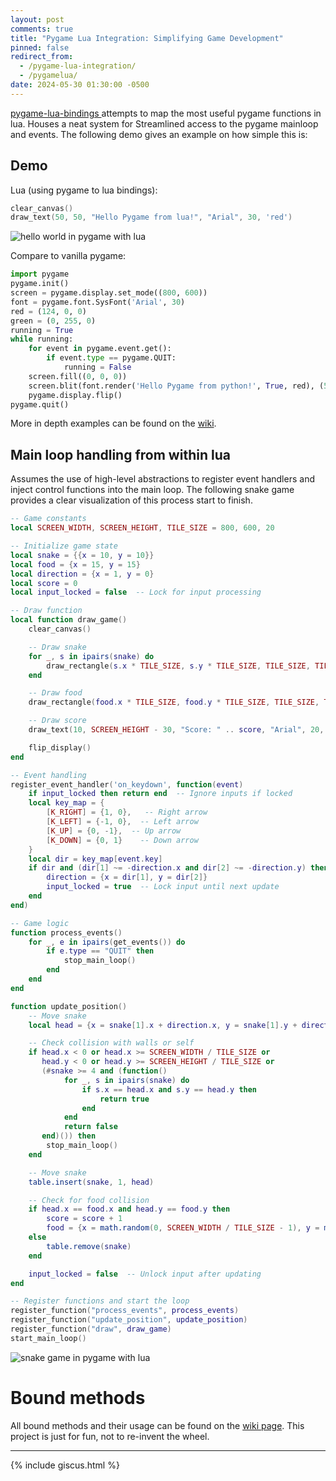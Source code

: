 ```yaml
---
layout: post
comments: true
title: "Pygame Lua Integration: Simplifying Game Development"
pinned: false
redirect_from:
  - /pygame-lua-integration/
  - /pygamelua/
date: 2024-05-30 01:30:00 -0500
---
```



<!-- BEGIN AUTO-README -->

[pygame-lua-bindings ](https://github.com/JakeTurner616/pygame-lua-bindings/edit/main/docs/README.md) attempts to map the most useful pygame functions in lua. Houses a neat system for Streamlined access to the pygame mainloop and events. The following demo gives an example on how simple this is:

## Demo

Lua (using pygame to lua bindings):
```lua
clear_canvas()
draw_text(50, 50, "Hello Pygame from lua!", "Arial", 30, 'red')
```

![hello world in pygame with lua](hello_world_lua.PNG)

Compare to vanilla pygame:
```python
import pygame
pygame.init()
screen = pygame.display.set_mode((800, 600))
font = pygame.font.SysFont('Arial', 30)
red = (124, 0, 0)
green = (0, 255, 0)
running = True
while running:
    for event in pygame.event.get():
        if event.type == pygame.QUIT:
            running = False
    screen.fill((0, 0, 0))
    screen.blit(font.render('Hello Pygame from python!', True, red), (50, 50))
    pygame.display.flip()
pygame.quit()
```
More in depth examples can be found on the [wiki](https://github.com/JakeTurner616/pygame-lua-bindings/wiki).

## Main loop handling from within lua
Assumes the use of high-level abstractions to register event handlers and inject control functions into the main loop. The following snake game provides a clear visualization of this process start to finish.
```lua
-- Game constants
local SCREEN_WIDTH, SCREEN_HEIGHT, TILE_SIZE = 800, 600, 20

-- Initialize game state
local snake = {{x = 10, y = 10}}
local food = {x = 15, y = 15}
local direction = {x = 1, y = 0}
local score = 0
local input_locked = false  -- Lock for input processing

-- Draw function
local function draw_game()
    clear_canvas()

    -- Draw snake
    for _, s in ipairs(snake) do
        draw_rectangle(s.x * TILE_SIZE, s.y * TILE_SIZE, TILE_SIZE, TILE_SIZE, "#00FF00")
    end

    -- Draw food
    draw_rectangle(food.x * TILE_SIZE, food.y * TILE_SIZE, TILE_SIZE, TILE_SIZE, "#FF0000")

    -- Draw score
    draw_text(10, SCREEN_HEIGHT - 30, "Score: " .. score, "Arial", 20, "#FFFFFF")

    flip_display()
end

-- Event handling
register_event_handler('on_keydown', function(event)
    if input_locked then return end  -- Ignore inputs if locked
    local key_map = {
        [K_RIGHT] = {1, 0},   -- Right arrow
        [K_LEFT] = {-1, 0},  -- Left arrow
        [K_UP] = {0, -1},  -- Up arrow
        [K_DOWN] = {0, 1}    -- Down arrow
    }
    local dir = key_map[event.key]
    if dir and (dir[1] ~= -direction.x and dir[2] ~= -direction.y) then
        direction = {x = dir[1], y = dir[2]}
        input_locked = true  -- Lock input until next update
    end
end)

-- Game logic
function process_events()
    for _, e in ipairs(get_events()) do
        if e.type == "QUIT" then
            stop_main_loop()
        end
    end
end

function update_position()
    -- Move snake
    local head = {x = snake[1].x + direction.x, y = snake[1].y + direction.y}

    -- Check collision with walls or self
    if head.x < 0 or head.x >= SCREEN_WIDTH / TILE_SIZE or
       head.y < 0 or head.y >= SCREEN_HEIGHT / TILE_SIZE or
       (#snake >= 4 and (function()
            for _, s in ipairs(snake) do
                if s.x == head.x and s.y == head.y then
                    return true
                end
            end
            return false
       end)()) then
        stop_main_loop()
    end

    -- Move snake
    table.insert(snake, 1, head)

    -- Check for food collision
    if head.x == food.x and head.y == food.y then
        score = score + 1
        food = {x = math.random(0, SCREEN_WIDTH / TILE_SIZE - 1), y = math.random(0, SCREEN_HEIGHT / TILE_SIZE - 1)}
    else
        table.remove(snake)
    end

    input_locked = false  -- Unlock input after updating
end

-- Register functions and start the loop
register_function("process_events", process_events)
register_function("update_position", update_position)
register_function("draw", draw_game)
start_main_loop()
```
![snake game in pygame with lua](lua_snake_pygame.gif)

# Bound methods
All bound methods and their usage can be found on the [wiki page](https://github.com/JakeTurner616/pygame-lua-bindings/wiki). This project is just for fun, not to re-invent the wheel.
<!-- END AUTO-README -->

---

{% include giscus.html %}